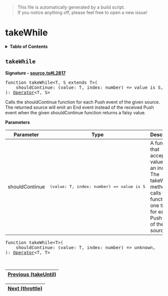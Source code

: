 > This file is automatically generated by a build script.<br>If you notice anything off, please feel free to open a new issue!

# takeWhile

<details><summary><b>Table of Contents</b></summary>

1. [<code>takeWhile</code>](#takeWhile)</details>

## <a name="takeWhile"></a><code>takeWhile</code>

<b>Signature - [source.ts#L2817](..\/..\/packages\/core\/src\/source.ts#L2817)</b>

<pre>function takeWhile&lt;T, S extends T&gt;(<br>    shouldContinue: (value: T, index: number) =&gt; value is S,<br>): <a href="000-Operator.md#Operator">Operator</a>&lt;T, S&gt;</pre>

Calls the shouldContinue function for each Push event of the given source. The returned source will emit an End event instead of the received Push event when the given shouldContinue function returns a falsy value.

<b>Parameters</b>

| Parameter | Type | Description |
| --- | --- | --- |
| shouldContinue | <pre lang="ts">(value: T, index: number) =&gt; value is S</pre> | A function that accepts a value and an index. The takeWhile method calls this function one time for each Push event of the given source. |

<pre>function takeWhile&lt;T&gt;(<br>    shouldContinue: (value: T, index: number) =&gt; unknown,<br>): <a href="000-Operator.md#Operator">Operator</a>&lt;T, T&gt;</pre><br>

| [Previous \(takeUntil\)](090-takeUntil.md#readme) |
| --- |

<div align="right">

| [Next \(throttle\)](092-throttle.md#readme) |
| --- |
</div>
